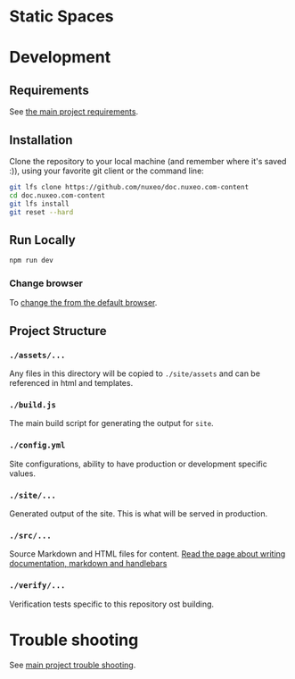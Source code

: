 # Static Spaces

# Development
## Requirements
See [the main project requirements](https://github.com/nuxeo/doc.nuxeo.com/blob/master/README.md#requirements).

## Installation
Clone the repository to your local machine (and remember where it's saved :)), using your favorite git client or the command line:
```bash
git lfs clone https://github.com/nuxeo/doc.nuxeo.com-content
cd doc.nuxeo.com-content
git lfs install
git reset --hard
```

## Run Locally
```bash
npm run dev
```

### Change browser
To [change the from the default browser](https://github.com/nuxeo/doc.nuxeo.com/blob/master/README.md#change-browser).

## Project Structure
### `./assets/...`
Any files in this directory will be copied to `./site/assets` and can be referenced in html and templates.

### `./build.js`
The main build script for generating the output for `site`.

### `./config.yml`
Site configurations, ability to have production or development specific values.

### `./site/...`
Generated output of the site. This is what will be served in production.

### `./src/...`
Source Markdown and HTML files for content.
[Read the page about writing documentation, markdown and handlebars](https://github.com/nuxeo/doc.nuxeo.com/blob/master/docs/writing-documentation.md)

### `./verify/...`
Verification tests specific to this repository ost building.


# Trouble shooting
See [main project trouble shooting](https://github.com/nuxeo/doc.nuxeo.com/blob/master/README.md#trouble-shooting).
